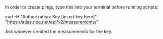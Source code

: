 In order to create pings, type this into your terminal before running scripts:

curl -H "Authorization: Key [insert key here]" "https://atlas.ripe.net/api/v2/measurements/"

Ask whoever created the measurements for the key.